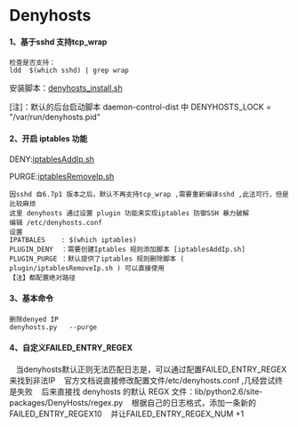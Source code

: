 # Denyhosts

#### 1、基于sshd 支持tcp_wrap 

    检查是否支持：
    ldd  $(which sshd) | grep wrap

安装脚本：[denyhosts_install.sh](https://github.com/Yuani/ops/tree/master/Security/denyhosts_install.sh)

[注]：默认的后台启动脚本 daemon-control-dist 中 DENYHOSTS_LOCK = "/var/run/denyhosts.pid"
#### 2、开启 iptables 功能 
DENY:[iptablesAddIp.sh](https://github.com/Yuani/ops/tree/master/Security/plugin/iptablesAddIp.sh)

PURGE:[iptablesRemoveIp.sh](https://github.com/Yuani/ops/blob/master/Security/plugin/iptablesRemoveIp.sh)

    因sshd 自6.7p1 版本之后，默认不再支持tcp_wrap ,需要重新编译sshd ,此法可行，但是比较麻烦
    这里 denyhosts 通过设置 plugin 功能来实现iptables 防御SSH 暴力破解
    编辑 /etc/denyhosts.conf
    设置 
    IPATBALES    : $(which iptables)
    PLUGIN_DENY  ：需要创建Iptables 规则添加脚本 [iptablesAddIp.sh]
    PLUGIN_PURGE ：默认提供了iptables 规则删除脚本 ( plugin/iptablesRemoveIp.sh ) 可以直接使用
    【注】都配置绝对路径
    
    
#### 3、基本命令
    删除denyed IP
    denyhosts.py   --purge 

#### 4、自定义FAILED_ENTRY_REGEX
    当denyhosts默认正则无法匹配日志是，可以通过配置FAILED_ENTRY_REGEX来找到非法IP
    官方文档说直接修改配置文件/etc/denyhosts.conf ,几经尝试终是失败
    后来直接找 denyhosts 的默认 REGX 文件：lib/python2.6/site-packages/DenyHosts/regex.py
    根据自己的日志格式，添加一条新的 FAILED_ENTRY_REGEX10
    并让FAILED_ENTRY_REGEX_NUM +1 
    

    



